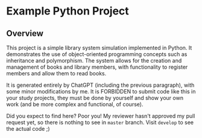 # Example Python Project

## Overview

This project is a simple library system simulation implemented in Python. It demonstrates the use of object-oriented programming concepts such as inheritance and polymorphism. The system allows for the creation and management of books and library members, with functionality to register members and allow them to read books.


It is generated entirely by ChatGPT (including the previous paragraph), with some minor modifications by me. It is FORBIDDEN to submit code like this in your study projects, they must be done by yourself and show your own work (and be more complex and functional, of course).

Did you expect to find here? Poor you! My reviewer hasn't approved my pull request yet, so there is nothing to see in `master` branch. Visit `develop` to see the actual code ;)


